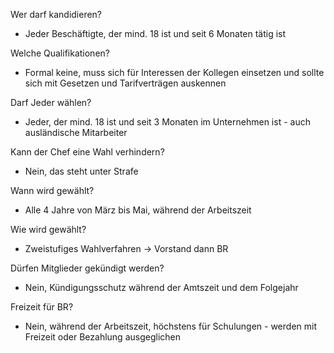 Wer darf kandidieren?
- Jeder Beschäftigte, der mind. 18 ist und seit 6 Monaten tätig ist

Welche Qualifikationen?
- Formal keine, muss sich für Interessen der Kollegen einsetzen und sollte sich mit Gesetzen
und Tarifverträgen auskennen

Darf Jeder wählen?
- Jeder, der mind. 18 ist und seit 3 Monaten im Unternehmen ist - auch ausländische Mitarbeiter

Kann der Chef eine Wahl verhindern?
- Nein, das steht unter Strafe

Wann wird gewählt?
- Alle 4 Jahre von März bis Mai, während der Arbeitszeit

Wie wird gewählt?
- Zweistufiges Wahlverfahren -> Vorstand dann BR

Dürfen Mitglieder gekündigt werden?
- Nein, Kündigungsschutz während der Amtszeit und dem Folgejahr

Freizeit für BR?
- Nein, während der Arbeitszeit, höchstens für Schulungen - werden mit Freizeit oder Bezahlung ausgeglichen

